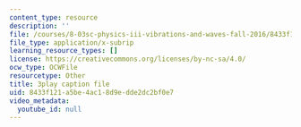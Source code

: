 ```yaml
---
content_type: resource
description: ''
file: /courses/8-03sc-physics-iii-vibrations-and-waves-fall-2016/8433f121a5be4ac18d9edde2dc2bf0e7_kKIQ1h9UuA.srt
file_type: application/x-subrip
learning_resource_types: []
license: https://creativecommons.org/licenses/by-nc-sa/4.0/
ocw_type: OCWFile
resourcetype: Other
title: 3play caption file
uid: 8433f121-a5be-4ac1-8d9e-dde2dc2bf0e7
video_metadata:
  youtube_id: null
---
```

